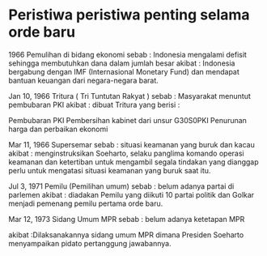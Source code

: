 # Peristiwa peristiwa penting selama orde baru

1966
Pemulihan di bidang ekonomi
sebab : Indonesia mengalami defisit sehingga membutuhkan dana dalam jumlah besar
akibat : Indonesia bergabung dengan IMF (Internasional Monetary Fund) dan mendapat bantuan keuangan dari negara-negara barat.

Jan 10, 1966
Tritura ( Tri Tuntutan Rakyat )
sebab : Masyarakat menuntut pembubaran PKI
akibat :
dibuat Tritura yang berisi :

Pembubaran PKI
Pembersihan kabinet dari unsur G30S0PKI
Penurunan harga dan perbaikan ekonomi

Mar 11, 1966
Supersemar
sebab : situasi keamanan yang buruk dan kacau
akibat : menginstruksikan Soeharto, selaku panglima komando operasi keamanan dan ketertiban untuk mengambil segala tindakan yang dianggap perlu untuk mengatasi situasi keamanan yang buruk saat itu.

Jul 3, 1971
Pemilu (Pemilihan umum)
sebab : belum adanya partai di parlemen
akibat : diadakan Pemilu yang diikuti 10 partai politik dan Golkar menjadi pemenang pemilu pertama orde baru.

Mar 12, 1973
Sidang Umum MPR
sebab : belum adanya ketetapan MPR

akibat :Dilaksanakannya sidang umum MPR dimana Presiden Soeharto menyampaikan pidato pertanggung jawabannya.
